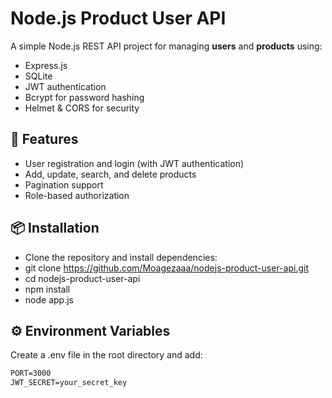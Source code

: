# Node.js Product User API

A simple Node.js REST API project for managing **users** and **products** using:
- Express.js
- SQLite
- JWT authentication
- Bcrypt for password hashing
- Helmet & CORS for security

## 🚀 Features
- User registration and login (with JWT authentication)
- Add, update, search, and delete products
- Pagination support
- Role-based authorization

## 📦 Installation
- Clone the repository and install dependencies:
- git clone https://github.com/Moagezaaa/nodejs-product-user-api.git
- cd nodejs-product-user-api
- npm install
- node app.js

## ⚙️ Environment Variables
Create a .env file in the root directory and add:

```txt
PORT=3000
JWT_SECRET=your_secret_key
```
